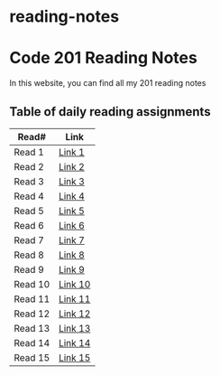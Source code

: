 # reading-notes

# Code 201 Reading Notes

In this website, you can find all my 201 reading notes

## Table of daily reading assignments

Read#  | Link
-----------|--------------
Read 1     | [Link 1](https://ahmadkheder.github.io/reading-notes/class01)
Read 2     | [Link 2](https://ahmadkheder.github.io/reading-notes/class02)
Read 3     | [Link 3](https://ahmadkheder.github.io/reading-notes/class03)
Read 4     | [Link 4](https://ahmadkheder.github.io/reading-notes/class04)
Read 5     | [Link 5](https://ahmadkheder.github.io/reading-notes/class05)
Read 6     | [Link 6](https://ahmadkheder.github.io/reading-notes/class06)
Read 7     | [Link 7](https://ahmadkheder.github.io/reading-notes/class07)
Read 8     | [Link 8](https://ahmadkheder.github.io/reading-notes/class08)
Read 9     | [Link 9](https://ahmadkheder.github.io/reading-notes/class09)
Read 10    | [Link 10](https://ahmadkheder.github.io/reading-notes/class-10)
Read 11    | [Link 11]()
Read 12    | [Link 12]()
Read 13    | [Link 13]()
Read 14    | [Link 14]()
Read 15    | [Link 15]()
